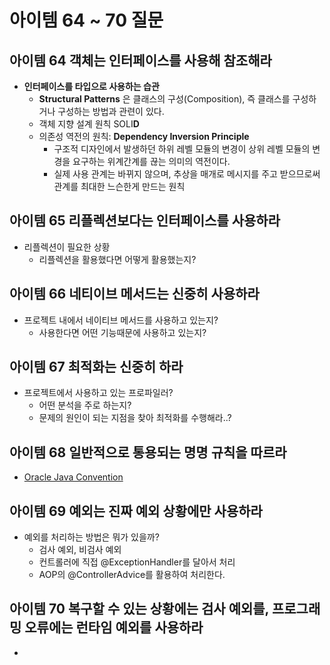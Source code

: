 # 아이템 64 ~ 70 질문

## 아이템 64 객체는 인터페이스를 사용해 참조해라

- **인터페이스를 타입으로 사용하는 습관**
	- **Structural Patterns** 은 클래스의 구성(Composition), 즉 클래스를 구성하거나 구성하는 방법과 관련이 있다.
	- 객체 지향 설계 원칙 SOLI**D**
	- 의존성 역전의 원칙: **Dependency Inversion Principle**
		- 구조적 디자인에서 발생하던 하위 레벨 모듈의 변경이 상위 레벨 모듈의 변경을 요구하는 위계간계를 끊는 의미의 역전이다.
		- 실제 사용 관계는 바뀌지 않으며, 추상을 매개로 메시지를 주고 받으므로써 관계를 최대한 느슨한게 만드는 원칙

## 아이템 65 리플렉션보다는 인터페이스를 사용하라

- 리플렉션이 필요한 상황
	- 리플렉션을 활용했다면 어떻게 활용했는지?

## 아이템 66 네티이브 메서드는 신중히 사용하라

- 프로젝트 내에서 네이티브 메서드를 사용하고 있는지?
	- 사용한다면 어떤 기능때문에 사용하고 있는지?

## 아이템 67 최적화는 신중히 하라

- 프로젝트에서 사용하고 있는 프로파일러?
	- 어떤 분석을 주로 하는지?
	- 문제의 원인이 되는 지점을 찾아 최적화를 수행해라..?
	
## 아이템 68 일반적으로 통용되는 명명 규칙을 따르라

- [Oracle Java Convention](https://www.oracle.com/technetwork/java/codeconventions-150003.pdf)

## 아이템 69 예외는 진짜 예외 상황에만 사용하라

- 예외를 처리하는 방법은 뭐가 있을까?
	- 검사 예외, 비검사 예외
	- 컨트롤러에 직접 @ExceptionHandler를 달아서 처리
	- AOP의 @ControllerAdvice를 활용하여 처리한다.
	
## 아이템 70 복구할 수 있는 상황에는 검사 예외를, 프로그래밍 오류에는 런타임 예외를 사용하라

- 

